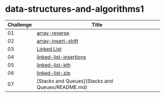 # data-structures-and-algorithms1


Challenge | Title |
| ----------- | ----------- |
| 01 | [array-reverse](array-reverse/README.md) |
| 02 | [array-insert-shift](array-insert-shift/README.md) |
| 03 | [Linked List](linked-list/README.md) |
| 04 | [linked-list-insertions](linked-list-insertions/README.md) |
| 05 | [linked-list-kth](linked-list-kth/README.md) | 
 |06 | [linked-list-zip](linked-list-zip/README.md) |
  |07| [Stacks and Queues](Stacks and Queues/README.md) |